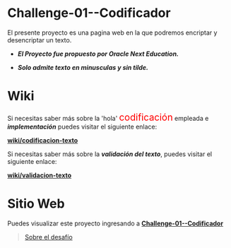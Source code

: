 # Challenge-01--Codificador
El presente proyecto es una pagina web en la que podremos encriptar y desencriptar un texto.

* ***El Proyecto fue propuesto por Oracle Next Education.***
  
* ***Solo admite texto en minusculas y sin tilde.***
# Wiki
Si necesitas saber más sobre la 'hola' <span style = "color: red; font-size:1.5em">codificación</span> empleada e ***implementación*** puedes visitar el siguiente enlace:

[**wiki/codificacion-texto**](enlace)

Si necesitas saber más sobre la ***validación del texto***, puedes visitar el siguiente enlace:

[**wiki/validacion-texto**](enlace)
# Sitio Web
Puedes visualizar este proyecto ingresando a [**Challenge-01--Codificador**](https://sandovaldavid.github.io/Challenge-01--Codificador/)

<blockquote class="trello-card"><a href="https:&#x2F;&#x2F;trello.com&#x2F;c&#x2F;fruTcqMC&#x2F;7-sobre-el-desaf%C3%ADo">Sobre el desafío</a></blockquote><script src="https://p.trellocdn.com/embed.min.js"></script>
